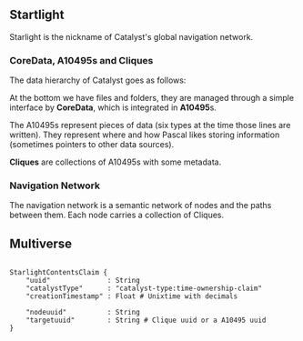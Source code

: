 ## Startlight

Starlight is the nickname of Catalyst's global navigation network.

### CoreData, A10495s and Cliques

The data hierarchy of Catalyst goes as follows:

At the bottom we have files and folders, they are managed through a simple interface by **CoreData**, which is integrated in **A10495**s.

The A10495s represent pieces of data (six types at the time those lines are written). They represent where and how Pascal likes storing information (sometimes pointers to other data sources).

**Cliques** are collections of A10495s with some metadata.

### Navigation Network

The navigation network is a semantic network of nodes and the paths between them. Each node carries a collection of Cliques.

## Multiverse

```

StarlightContentsClaim {
    "uuid"              : String
    "catalystType"      : "catalyst-type:time-ownership-claim"
    "creationTimestamp" : Float # Unixtime with decimals

    "nodeuuid"          : String
    "targetuuid"        : String # Clique uuid or a A10495 uuid
}
```
